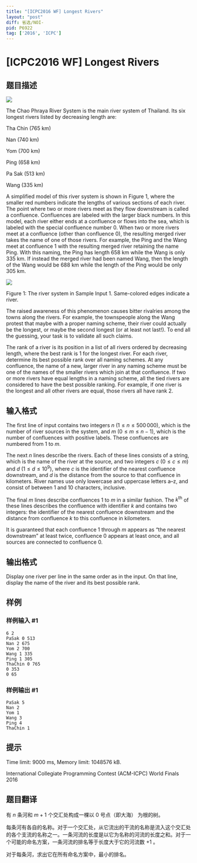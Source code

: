 ```yaml
---
title: "[ICPC2016 WF] Longest Rivers"
layout: "post"
diff: 省选/NOI-
pid: P6922
tag: ['2016', 'ICPC']
---
```

# [ICPC2016 WF] Longest Rivers
## 题目描述

![](https://cdn.luogu.com.cn/upload/image_hosting/4ul9evsl.png)

The Chao Phraya River System is the main river system of Thailand. Its six longest rivers listed by decreasing length are:

Tha Chin ($765$ km)

Nan ($740$ km)

Yom ($700$ km)

Ping ($658$ km)

Pa Sak ($513$ km)

Wang ($335$ km)

A simplified model of this river system is shown in Figure 1, where the smaller red numbers indicate the lengths of various sections of each river. The point where two or more rivers meet as they flow downstream is called a confluence. Confluences are labeled with the larger black numbers. In this model, each river either ends at a confluence or flows into the sea, which is labeled with the special confluence number $0$. When two or more rivers meet at a confluence (other than confluence $0$), the resulting merged river takes the name of one of those rivers. For example, the Ping and the Wang meet at confluence $1$ with the resulting merged river retaining the name Ping. With this naming, the Ping has length $658$ km while the Wang is only $335$ km. If instead the merged river had been named Wang, then the length of the Wang would be $688$ km while the length of the Ping would be only $305$ km.

![](https://cdn.luogu.com.cn/upload/image_hosting/n8uvzv81.png)

   Figure 1: The river system in Sample Input 1. Same-colored edges indicate a river. 

The raised awareness of this phenomenon causes bitter rivalries among the towns along the rivers. For example, the townspeople along the Wang protest that maybe with a proper naming scheme, their river could actually be the longest, or maybe the second longest (or at least not last!). To end all the guessing, your task is to validate all such claims.

The rank of a river is its position in a list of all rivers ordered by decreasing length, where the best rank is $1$ for the longest river. For each river, determine its best possible rank over all naming schemes. At any confluence, the name of a new, larger river in any naming scheme must be one of the names of the smaller rivers which join at that confluence. If two or more rivers have equal lengths in a naming scheme, all the tied rivers are considered to have the best possible ranking. For example, if one river is the longest and all other rivers are equal, those rivers all have rank $2$.
## 输入格式

The first line of input contains two integers $n$ $(1 \le n \le 500\, 000)$, which is the number of river sources in the system, and $m$ $(0 \le m \le n - 1)$, which is the number of confluences with positive labels. These confluences are numbered from $1$ to $m$.

The next $n$ lines describe the rivers. Each of these lines consists of a string, which is the name of the river at the source, and two integers $c$ $(0 \leq c \leq m)$ and $d$ $(1 \leq d \leq 10^9)$, where $c$ is the identifier of the nearest confluence downstream, and $d$ is the distance from the source to that confluence in kilometers. River names use only lowercase and uppercase letters a–z, and consist of between $1$ and $10$ characters, inclusive.

The final $m$ lines describe confluences $1$ to $m$ in a similar fashion. The $k^\text {th}$ of these lines describes the confluence with identifier $k$ and contains two integers: the identifier of the nearest confluence downstream and the distance from confluence $k$ to this confluence in kilometers.

It is guaranteed that each confluence $1$ through $m$ appears as “the nearest downstream” at least twice, confluence $0$ appears at least once, and all sources are connected to confluence $0$.
## 输出格式

Display one river per line in the same order as in the input. On that line, display the name of the river and its best possible rank.
## 样例

### 样例输入 #1
```
6 2
PaSak 0 513
Nan 2 675
Yom 2 700
Wang 1 335
Ping 1 305
ThaChin 0 765
0 353
0 65

```
### 样例输出 #1
```
PaSak 5
Nan 2
Yom 1
Wang 3
Ping 4
ThaChin 1

```
## 提示

Time limit: 9000 ms, Memory limit: 1048576 kB. 

 International Collegiate Programming Contest (ACM-ICPC) World Finals 2016
## 题目翻译

有 $n$ 条河和 $m+1$ 个交汇处构成一棵以 $0$ 号点（即大海） 为根的树。

每条河有各自的名称。对于一个交汇处，从它流出的干流的名称是流入这个交汇处的各个支流的名称之一。一条河流的长度是以它为名称的河流的长度之和。对于一个可能的命名方案，一条河流的排名等于长度大于它的河流数 $+1$ 。

对于每条河，求出它在所有命名方案中，最小的排名。
